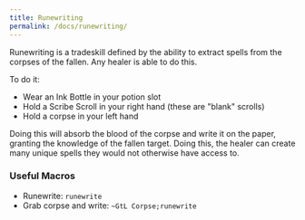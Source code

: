 ```yaml
---
title: Runewriting
permalink: /docs/runewriting/
---
```


Runewriting is a tradeskill defined by the ability to extract spells from the corpses of the fallen. Any healer is able to do this.

To do it:

* Wear an Ink Bottle in your potion slot
* Hold a Scribe Scroll in your right hand (these are "blank" scrolls)
* Hold a corpse in your left hand

Doing this will absorb the blood of the corpse and write it on the paper, granting the knowledge of the fallen target. Doing this, the healer can create many unique spells they would not otherwise have access to.

### Useful Macros

* Runewrite: `runewrite`
* Grab corpse and write: `~GtL Corpse;runewrite`
